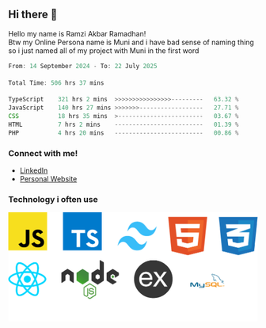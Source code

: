 ## Hi there 👋
Hello my name is Ramzi Akbar Ramadhan!\
Btw my Online Persona name is Muni and i have bad sense of naming thing so i just named all of my project with Muni in the first word
<!--START_SECTION:Muni-->

```Javascript
From: 14 September 2024 - To: 22 July 2025

Total Time: 506 hrs 37 mins

TypeScript    321 hrs 2 mins  >>>>>>>>>>>>>>>>---------   63.32 %
JavaScript    140 hrs 27 mins >>>>>>>------------------   27.71 %
CSS           18 hrs 35 mins  >------------------------   03.67 %
HTML          7 hrs 2 mins    -------------------------   01.39 %
PHP           4 hrs 20 mins   -------------------------   00.86 %
```

<!--END_SECTION:Muni-->
### Connect with me!
* [LinkedIn](https://www.linkedin.com/in/ramzi-akbar-ramadhan-b8b05a243/)
* [Personal Website](https://www.muniporto.my.id/)
### Technology i often use
![Technology List](assets/techlist.png)
